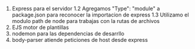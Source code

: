 1. Express para el servidor
   1.2 Agregamos "Type": "module" a package.json para reconocer la importacion de express
   1.3 Utilizamo el modulo path de node para trabajas con la rutas de archivos
2. EJS motor de plantillas
3. nodemon para las dependencias de desarrllo
4. body-parser atiende peticiones de host desde express

